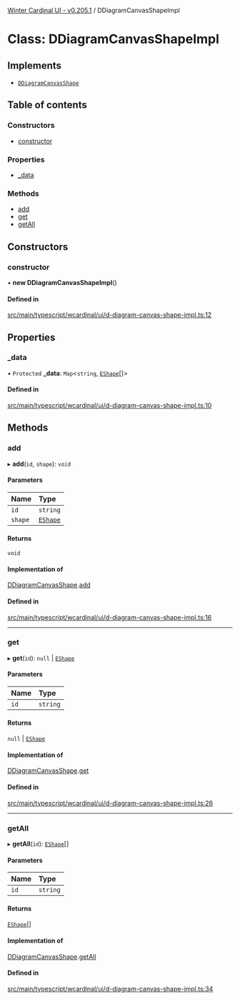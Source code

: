 [Winter Cardinal UI - v0.205.1](../index.md) / DDiagramCanvasShapeImpl

# Class: DDiagramCanvasShapeImpl

## Implements

- [`DDiagramCanvasShape`](../interfaces/DDiagramCanvasShape.md)

## Table of contents

### Constructors

- [constructor](DDiagramCanvasShapeImpl.md#constructor)

### Properties

- [\_data](DDiagramCanvasShapeImpl.md#_data)

### Methods

- [add](DDiagramCanvasShapeImpl.md#add)
- [get](DDiagramCanvasShapeImpl.md#get)
- [getAll](DDiagramCanvasShapeImpl.md#getall)

## Constructors

### constructor

• **new DDiagramCanvasShapeImpl**()

#### Defined in

[src/main/typescript/wcardinal/ui/d-diagram-canvas-shape-impl.ts:12](https://github.com/winter-cardinal/winter-cardinal-ui/blob/v0.205.1/src/main/typescript/wcardinal/ui/d-diagram-canvas-shape-impl.ts#L12)

## Properties

### \_data

• `Protected` **\_data**: `Map`<`string`, [`EShape`](../interfaces/EShape.md)[]\>

#### Defined in

[src/main/typescript/wcardinal/ui/d-diagram-canvas-shape-impl.ts:10](https://github.com/winter-cardinal/winter-cardinal-ui/blob/v0.205.1/src/main/typescript/wcardinal/ui/d-diagram-canvas-shape-impl.ts#L10)

## Methods

### add

▸ **add**(`id`, `shape`): `void`

#### Parameters

| Name | Type |
| :------ | :------ |
| `id` | `string` |
| `shape` | [`EShape`](../interfaces/EShape.md) |

#### Returns

`void`

#### Implementation of

[DDiagramCanvasShape](../interfaces/DDiagramCanvasShape.md).[add](../interfaces/DDiagramCanvasShape.md#add)

#### Defined in

[src/main/typescript/wcardinal/ui/d-diagram-canvas-shape-impl.ts:16](https://github.com/winter-cardinal/winter-cardinal-ui/blob/v0.205.1/src/main/typescript/wcardinal/ui/d-diagram-canvas-shape-impl.ts#L16)

___

### get

▸ **get**(`id`): ``null`` \| [`EShape`](../interfaces/EShape.md)

#### Parameters

| Name | Type |
| :------ | :------ |
| `id` | `string` |

#### Returns

``null`` \| [`EShape`](../interfaces/EShape.md)

#### Implementation of

[DDiagramCanvasShape](../interfaces/DDiagramCanvasShape.md).[get](../interfaces/DDiagramCanvasShape.md#get)

#### Defined in

[src/main/typescript/wcardinal/ui/d-diagram-canvas-shape-impl.ts:26](https://github.com/winter-cardinal/winter-cardinal-ui/blob/v0.205.1/src/main/typescript/wcardinal/ui/d-diagram-canvas-shape-impl.ts#L26)

___

### getAll

▸ **getAll**(`id`): [`EShape`](../interfaces/EShape.md)[]

#### Parameters

| Name | Type |
| :------ | :------ |
| `id` | `string` |

#### Returns

[`EShape`](../interfaces/EShape.md)[]

#### Implementation of

[DDiagramCanvasShape](../interfaces/DDiagramCanvasShape.md).[getAll](../interfaces/DDiagramCanvasShape.md#getall)

#### Defined in

[src/main/typescript/wcardinal/ui/d-diagram-canvas-shape-impl.ts:34](https://github.com/winter-cardinal/winter-cardinal-ui/blob/v0.205.1/src/main/typescript/wcardinal/ui/d-diagram-canvas-shape-impl.ts#L34)
